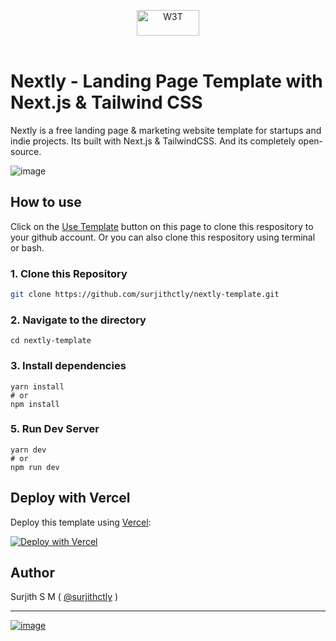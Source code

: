 <p align="center">
 <a href="https://web3templates.com/?ref=nextly_github_logo">
 <img src="https://user-images.githubusercontent.com/1884712/132941531-0fdd7acf-47ca-424e-b77f-1fab2e372a37.png" alt="W3T" width="100" height="41"/>
 </a> 
 <br>
 <br>
</p>


# Nextly - Landing Page Template with Next.js & Tailwind CSS

Nextly is a free landing page & marketing website template for  startups and indie projects. Its built with Next.js & TailwindCSS.
And its completely open-source.
 
![image](https://user-images.githubusercontent.com/1884712/121497169-03228680-c990-11eb-975a-e77fddc43de0.png)

## How to use

Click on the [Use Template](https://github.com/surjithctly/nextly-template/generate) button on this page to clone this respository to your github account. Or you can also clone this respository using terminal or bash. 

### 1\. Clone this Repository

```bash
git clone https://github.com/surjithctly/nextly-template.git
```

### 2\. Navigate to the directory

```
cd nextly-template
```

### 3\. Install dependencies

```
yarn install
# or
npm install
```

### 5\. Run Dev Server

```
yarn dev
# or
npm run dev
```

## Deploy with Vercel

Deploy this template using [Vercel](https://vercel.com?utm_source=github&utm_medium=readme&utm_campaign=next-example):

[![Deploy with Vercel](https://vercel.com/button)](https://vercel.com/new/git/external?repository-url=https://github.com/mgaitan/nextly-template&project-name=nextly-template&repository-name=nextly-template)


## Author

Surjith S M ( [@surjithctly](https://surjithctly.in/) )

---

[![image](https://www.datocms-assets.com/31049/1618983297-powered-by-vercel.svg)](https://vercel.com/?utm_source=web3templates&utm_campaign=oss)




